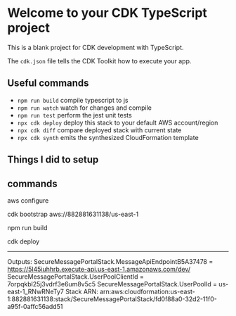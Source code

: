 # Welcome to your CDK TypeScript project

This is a blank project for CDK development with TypeScript.

The `cdk.json` file tells the CDK Toolkit how to execute your app.

## Useful commands

* `npm run build`   compile typescript to js
* `npm run watch`   watch for changes and compile
* `npm run test`    perform the jest unit tests
* `npx cdk deploy`  deploy this stack to your default AWS account/region
* `npx cdk diff`    compare deployed stack with current state
* `npx cdk synth`   emits the synthesized CloudFormation template

## Things I did to setup

commands
------------------------------
aws configure

cdk bootstrap aws://882881631138/us-east-1

npm run build

cdk deploy

------------------------------
Outputs:
SecureMessagePortalStack.MessageApiEndpointB5A37478 = https://5l45iuhhrb.execute-api.us-east-1.amazonaws.com/dev/
SecureMessagePortalStack.UserPoolClientId = 7orpqkbl25j3vdrf3e6um8v5c5
SecureMessagePortalStack.UserPoolId = us-east-1_RNwRNeTy7
Stack ARN:
arn:aws:cloudformation:us-east-1:882881631138:stack/SecureMessagePortalStack/fd0f88a0-32d2-11f0-a95f-0affc56add51

